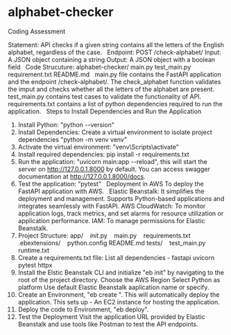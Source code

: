 # alphabet-checker
Coding Assessment

Statement: API checks if a given string contains all the letters of the English alphabet, regardless of
the case.
 
Endpoint: POST /check-alphabet/
Input: A JSON object containing a string
Output: A JSON object with a boolean field
 
Code Strucuture:
alphabet-checker/
main.py
test_main.py
requirement.txt
README.md
 
main.py file contains the FastAPI application and the endpoint /check-alphabet/. The check_alphabet function validates the imput and checks whether all the letters of the alphabet are present.
 
test_main.py contains test cases to validate the functionality of API.
 
requirements.txt contains a list of python dependencies required to run the application.
 
Steps to Install Dependencies and Run the Application
1. Install Python: "python --version"
2. Install Dependencies: Create a virtual environment to isolate project dependencies "python -m venv venv"
3. Activate the virtual environment: "venv\Scripts\activate"
4. Install required dependencies: pip install -r requirements.txt
5. Run the application: "uvicorn main:app --reload", this will start the server on http://127.0.0.1.8000 by default. You can access swagger documentation at http://127.0.0.1.8000/docs.
6. Test the application: "pytest"
 
Deployment in AWS
To deploy the FastAPI application with AWS.
 
Elastic Beanstalk: It simplifies the deployment and management. Supports Python-based applications and integrates seamlessly with FastAPI.
AWS CloudWatch: To monitor application logs, track metrics, and set alarms for resource utilization or application performance.
IAM: To manage permissions for Elastic Beanstalk.
 
1. Project Structure:
app/
   _init_.py
   main.py
   requirements.txt
.ebextensions/
   python.config
README.md
tests/
   test_main.py
runtime.txt
 
2. Create a requirements.txt file:
List all dependencies -
fastapi
uvicorn
pytest
httpx
 
3. Install the Elstic Beanstalk CLI and initialize "eb init" by navigating to the root of the project directory.
Choose the AWS Region
Select Python as platform
Use default Elastic Beanstalk aaplication name or specify.
 
4. Create an Environment, "eb create <environment-name>". This will automatically deploy the application.
This sets up -
An EC2 instance for hosting the application.
 
5. Deploy the code to Environment, "eb deploy".
 
6. Test the Deployment
Visit the application URL provided by Elastic Beanstalk and use tools like Postman to test the API endpoints.
